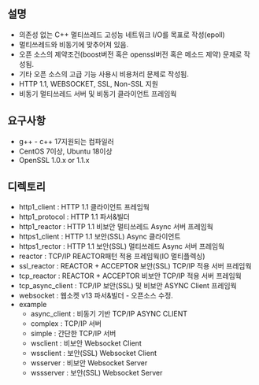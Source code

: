 ## 설명
- 의존성 없는 C++ 멀티쓰레드 고성능 네트워크 I/O를 목표로 작성(epoll)
- 멀티쓰레드와 비동기에 맞추어져 있음.
- 오픈 소스의 제약조건(boost버전 혹은 openssl버전 혹은 메소드 제약) 문제로 작성됨.
- 기타 오픈 소스의 고급 기능 사용시 비용처리 문제로 작성됨.
- HTTP 1.1, WEBSOCKET, SSL, Non-SSL 지원
- 비동기 멀티쓰레드 서버 및 비동기 클라이언트 프레임웍

## 요구사항
- g++ - c++ 17지원되는 컴파일러
- CentOS 7이상, Ubuntu 18이상
- OpenSSL 1.0.x or 1.1.x

## 디렉토리
- http1_client      : HTTP 1.1 클라이언트 프레임웍
- http1_protocol    : HTTP 1.1 파서&빌더
- http1_reactor     : HTTP 1.1 비보안 멀티쓰레드 Async 서버 프레임웍
- https1_client     : HTTP 1.1 보안(SSL) Async 클라이언트
- https1_rector     : HTTP 1.1 보안(SSL) 멀티쓰레드 Async 서버 프레임웍
- reactor           : TCP/IP REACTOR패턴 적용 프레임웍(IO 멀티플렉싱)
- ssl_reactor       : REACTOR + ACCEPTOR 보안(SSL) TCP/IP 적용 서버 프레임웍
- tcp_reactor       : REACTOR + ACCEPTOR 비보안    TCP/IP 적용 서버 프레임웍
- tcp_async_client  : TCP/IP 보안(SSL) 및 비보안 ASYNC Client 프레임웍
- websocket         : 웹소켓 v13 파서&빌더 - 오픈소스 수정.
- example
  - async_client    : 비동기 기반 TCP/IP ASYNC CLIENT
  - complex         : TCP/IP 서버
  - simple          : 간단한 TCP/IP 서버
  - wsclient        : 비보안 Websocket Client
  - wssclient       : 보안(SSL) Websocket Client
  - wsserver        : 비보안 Websocket Server
  - wssserver       : 보안(SSL) Websocket Server
